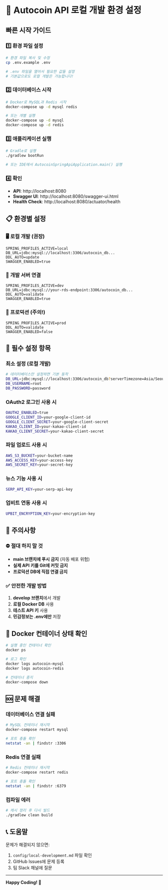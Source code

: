 # 🚀 Autocoin API 로컬 개발 환경 설정

## 빠른 시작 가이드

### 1️⃣ 환경 파일 설정
```bash
# 환경 파일 복사 및 수정
cp .env.example .env

# .env 파일을 열어서 필요한 값들 설정
# 기본값으로도 로컬 개발은 가능합니다!
```

### 2️⃣ 데이터베이스 시작
```bash
# Docker로 MySQL과 Redis 시작
docker-compose up -d mysql redis

# 또는 개별 실행
docker-compose up -d mysql
docker-compose up -d redis
```

### 3️⃣ 애플리케이션 실행
```bash
# Gradle로 실행
./gradlew bootRun

# 또는 IDE에서 AutocoinSpringApiApplication.main() 실행
```

### 4️⃣ 확인
- **API**: http://localhost:8080
- **Swagger UI**: http://localhost:8080/swagger-ui.html
- **Health Check**: http://localhost:8080/actuator/health

## 📋 환경별 설정

### 🖥️ 로컬 개발 (권장)
```properties
SPRING_PROFILES_ACTIVE=local
DB_URL=jdbc:mysql://localhost:3306/autocoin_db...
DDL_AUTO=update
SWAGGER_ENABLED=true
```

### 🧪 개발 서버 연결
```properties
SPRING_PROFILES_ACTIVE=dev
DB_URL=jdbc:mysql://your-rds-endpoint:3306/autocoin_db...
DDL_AUTO=validate
SWAGGER_ENABLED=true
```

### 🚀 프로덕션 (주의!)
```properties
SPRING_PROFILES_ACTIVE=prod
DDL_AUTO=validate
SWAGGER_ENABLED=false
```

## 🔧 필수 설정 항목

### 최소 설정 (로컬 개발)
```bash
# 데이터베이스만 설정하면 기본 동작
DB_URL=jdbc:mysql://localhost:3306/autocoin_db?serverTimezone=Asia/Seoul&characterEncoding=UTF-8
DB_USERNAME=root
DB_PASSWORD=password
```

### OAuth2 로그인 사용 시
```bash
OAUTH2_ENABLED=true
GOOGLE_CLIENT_ID=your-google-client-id
GOOGLE_CLIENT_SECRET=your-google-client-secret
KAKAO_CLIENT_ID=your-kakao-client-id
KAKAO_CLIENT_SECRET=your-kakao-client-secret
```

### 파일 업로드 사용 시
```bash
AWS_S3_BUCKET=your-bucket-name
AWS_ACCESS_KEY=your-access-key
AWS_SECRET_KEY=your-secret-key
```

### 뉴스 기능 사용 시
```bash
SERP_API_KEY=your-serp-api-key
```

### 업비트 연동 사용 시
```bash
UPBIT_ENCRYPTION_KEY=your-encryption-key
```

## 🚨 주의사항

### ⛔ 절대 하지 말 것
- **main 브랜치에 푸시 금지** (자동 배포 위험)
- **실제 API 키를 Git에 커밋 금지**
- **프로덕션 DB에 직접 연결 금지**

### ✅ 안전한 개발 방법
1. **develop 브랜치**에서 개발
2. **로컬 Docker DB** 사용
3. **테스트 API 키** 사용
4. **민감정보는 .env에만** 저장

## 🐳 Docker 컨테이너 상태 확인

```bash
# 실행 중인 컨테이너 확인
docker ps

# 로그 확인
docker logs autocoin-mysql
docker logs autocoin-redis

# 컨테이너 중지
docker-compose down
```

## 🆘 문제 해결

### 데이터베이스 연결 실패
```bash
# MySQL 컨테이너 재시작
docker-compose restart mysql

# 포트 충돌 확인
netstat -an | findstr :3306
```

### Redis 연결 실패
```bash
# Redis 컨테이너 재시작
docker-compose restart redis

# 포트 충돌 확인
netstat -an | findstr :6379
```

### 컴파일 에러
```bash
# 캐시 정리 후 다시 빌드
./gradlew clean build
```

## 📞 도움말

문제가 해결되지 않으면:
1. `config/local-development.md` 파일 확인
2. GitHub Issues에 문제 등록
3. 팀 Slack 채널에 질문

---
**Happy Coding! 🎉**
